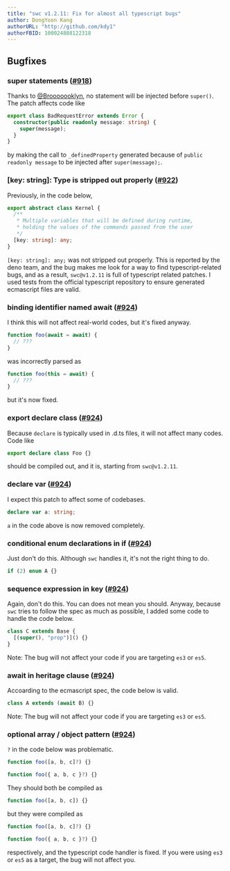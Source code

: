 ```yaml
---
title: "swc v1.2.11: Fix for almost all typescript bugs"
author: DongYoon Kang
authorURL: "http://github.com/kdy1"
authorFBID: 100024888122318
---
```


## Bugfixes

### super statements ([#918](https://github.com/swc-project/swc/pull/918))

Thanks to [@Brooooooklyn](https://github.com/Brooooooklyn), no statement will be injected before `super()`. The patch affects code like

```ts
export class BadRequestError extends Error {
  constructor(public readonly message: string) {
    super(message);
  }
}
```

by making the call to `_definedProperty` generated because of `public readonly message` to be injected after `super(message);`.

### [key: string]: Type is stripped out properly ([#922](https://github.com/swc-project/swc/pull/922))

Previously, in the code below,

```ts
export abstract class Kernel {
  /**
   * Multiple variables that will be defined during runtime,
   * holding the values of the commands passed from the user
   */
  [key: string]: any;
}
```

`[key: string]: any;` was not stripped out properly. This is reported by the deno team, and the bug makes me look for a way to find typescript-related bugs, and as a result, `swc@v1.2.11` is full of typescript related patches. I used tests from the official typescript repository to ensure generated ecmascript files are valid.

### binding identifier named await ([#924](https://github.com/swc-project/swc/pull/924))

I think this will not affect real-world codes, but it's fixed anyway.

```ts
function foo(await = await) {
  // ???
}
```

was incorrectly parsed as

```ts
function foo(this = await) {
  // ???
}
```

but it's now fixed.

### export declare class ([#924](https://github.com/swc-project/swc/pull/924))

Because `declare` is typically used in .d.ts files, it will not affect many codes. Code like

```ts
export declare class Foo {}
```

should be compiled out, and it is, starting from `swc@v1.2.11`.

### declare var ([#924](https://github.com/swc-project/swc/pull/924))

I expect this patch to affect some of codebases.

```ts
declare var a: string;
```

`a` in the code above is now removed completely.

### conditional enum declarations in if ([#924](https://github.com/swc-project/swc/pull/924))

Just don't do this. Although `swc` handles it, it's not the right thing to do.

```ts
if (2) enum A {}
```

### sequence expression in key ([#924](https://github.com/swc-project/swc/pull/924))

Again, don't do this. You can does not mean you should. Anyway, because `swc` tries to follow the spec as much as possible, I added some code to handle the code below.

```ts
class C extends Base {
  [(super(), "prop")]() {}
}
```

Note: The bug will not affect your code if you are targeting `es3` or `es5`.

### await in heritage clause ([#924](https://github.com/swc-project/swc/pull/924))

Accoarding to the ecmascript spec, the code below is valid.

```ts
class A extends (await B) {}
```

Note: The bug will not affect your code if you are targeting `es3` or `es5`.

### optional array / object pattern ([#924](https://github.com/swc-project/swc/pull/924))

`?` in the code below was problematic.

```ts
function foo([a, b, c]?) {}
```

```ts
function foo({ a, b, c }?) {}
```

They should both be compiled as

```ts
function foo([a, b, c]) {}
```

but they were compiled as

```ts
function foo([a, b, c]?) {}
```

```ts
function foo({ a, b, c }?) {}
```

respectively, and the typescript code handler is fixed. If you were using `es3` or `es5` as a target, the bug will not affect you.
